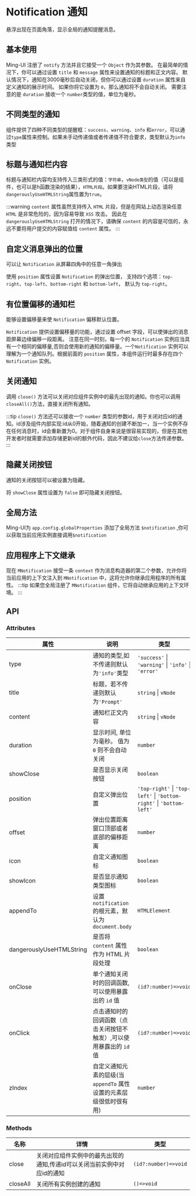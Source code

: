 # Notification 通知

悬浮出现在页面角落，显示全局的通知提醒消息。

## 基本使用

Ming-UI 注册了 `notify` 方法并且它接受一个 `Object` 作为其参数。 在最简单的情况下，你可以通过设置 `title` 和 `message` 属性来设置通知的标题和正文内容。 默认情况下，通知在3000毫秒后自动关闭，但你可以通过设置 `duration` 属性来自定义通知的展示时间。 如果你将它设置为 `0`，那么通知将不会自动关闭。 需要注意的是 `duration` 接收一个 `number`类型的值，单位为毫秒。
<demo src="./demos/basic.vue"></demo>

## 不同类型的通知

组件提供了四种不同类型的提醒框：`success`、`warning`、`info` 和`error`，可以通过`type`属性来控制。如果未手动传递值或者传递值不符合要求，类型默认为`info`类型
<demo src="./demos/types.vue"></demo>

## 标题与通知栏内容

标题与通知栏内容均支持传入三类形式的值：`字符串`，`vNode类型`的值（可以是组件，也可以是h函数渲染的结果），`HTML片段`。如果要渲染HTML片段，请将`dangerouslyUseHTMLString`属性置为`true`。
<demo src="./demos/content.vue"></demo>

:::warning
`content` 属性虽然支持传入 `HTML` 片段，但是在网站上动态渲染任意 `HTML` 是非常危险的，因为容易导致 `XSS` 攻击。 因此在 `dangerouslyUseHTMLString` 打开的情况下，请确保 `content` 的内容是可信的，永远不要将用户提交的内容赋值给 `content` 属性。
:::

## 自定义消息弹出的位置

可以让 `Notification` 从屏幕四角中的任意一角弹出

使用 `position` 属性设置 `Notification` 的弹出位置， 支持四个选项：`top-right`、`top-left`、`bottom-right` 和 `bottom-left`， 默认为 `top-right`。

<demo src="./demos/position.vue"></demo>

## 有位置偏移的通知栏

能够设置偏移量来使 `Notification` 偏移默认位置。

`Notification` 提供设置偏移量的功能，通过设置 offset 字段，可以使弹出的消息距屏幕边缘偏移一段距离。 注意在同一时刻，每一个的 `Notification` 实例应当具有一个相同的偏移量,否则会使用新的通知的偏移量。一个`Notification` 实例可以理解为一个通知队列。根据前面的 `position` 属性，本组件运行时最多存在四个`Notification` 实例。

<demo src="./demos/offset.vue"></demo>

## 关闭通知

调用 `close()` 方法可以关闭对应组件实例中的最先出现的通知。你也可以调用 `closeAll()`方法，直接关闭所有通知。
<demo src="./demos/close.vue"></demo>

:::tip
`close()` 方法还可以接收一个 `number` 类型的参数id，用于关闭对应id的通知。id涉及组件内部实现:id从0开始，随着通知的创建不断加一，当一个实例不存在任何消息时，id会重新置为0。对于组件自身来说是很容易实现的，但是在其他开发者时就需要添加存储更新id的额外代码，因此不建议给`close`方法传递参数。
:::

## 隐藏关闭按钮

通知的关闭按钮可以被设置为隐藏。

将 `showClose` 属性设置为 `false` 即可隐藏关闭按钮。

<demo src="./demos/closeButton.vue"></demo>

## 全局方法

Ming-UI为 `app.config.globalProperties` 添加了全局方法 `$notification` ,你可以获取当前应用实例直接调用`$notification`

<demo src="./demos/globalMethod.vue"></demo>

## 应用程序上下文继承

现在 `MNotification` 接受一条 `context` 作为消息构造器的第二个参数，允许你将当前应用的上下文注入到 `MNotification` 中，这将允许你继承应用程序的所有属性。
<demo src="./demos/appContext.vue"></demo>
:::tip
如果您全局注册了 `MNotification` 组件，它将自动继承应用的上下文环境。
:::

## API

### Attributes

| 属性     | 说明               | 类型                             | 默认值  |
| -------- | ------------------ | -------------------------------- | ------- |
| type | 通知的类型,如不传递则默认为`'info'`类型 | `'success'` \| `'warning'` \| `'info'` \| `'error'` | 'info' |
| title | 标题，若不传递则默认为`'Prompt'` | `string`   \| `vNode`   | 'Prompt' |
| content | 通知栏正文内容 | `string` \| `vNode` | - |
| duration | 显示时间, 单位为毫秒。 值为 `0` 则不会自动关闭 | `number` | 3000 |
| showClose | 是否显示关闭按钮 | `boolean` | true |
| position | 自定义弹出位置     | `'top-right'` \| `'top-left'` \| `'bottom-right'` \| `'bottom-left'` | 'top-right' |
| offset | 弹出位置距离窗口顶部或者底部的偏移距离 | `number` | 30 |
| icon | 自定义通知图标     | `boolean` | false |
| showIcon | 是否显示通知类型图标 | `boolean` | true |
| appendTo | 设置 `notification` 的根元素，默认为 `document.body` | `HTMLElement` | - |
| dangerouslyUseHTMLString | 是否将 `content` 属性作为 HTML 片段处理 | `boolean` | false |
| onClose | 单个通知关闭时的回调函数,可以使用暴露出的 `id` 值 | `(id?:number)=>void` | - |
| onClick | 点击通知时的回调函数（点击关闭按钮不触发）,可以使用暴露出的 `id` 值 | `(id?:number)=>void` | - |
| zIndex | 自定义通知元素的层级(当 `appendTo` 属性设置的元素层级很低时很有用) | `number` | 100 |

### Methods

| 名称     | 详情               | 类型                             |
| -------- | ------------------ | -------------------------------- |
| close | 关闭对应组件实例中的最先出现的通知,传递id可以关闭当前实例中对应id的通知 | `(id?:number)=>void` |
| closeAll | 关闭所有实例创建的通知 | `()=>void` |
